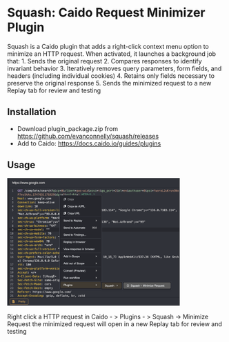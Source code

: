 # Squash: Caido Request Minimizer Plugin

Squash is a Caido plugin that adds a right-click context menu option to minimize an HTTP request. When activated, it launches a background job that:
	1.	Sends the original request
	2.	Compares responses to identify invariant behavior
	3.	Iteratively removes query parameters, form fields, and headers (including individual cookies)
	4.	Retains only fields necessary to preserve the original response
	5.	Sends the minimized request to a new Replay tab for review and testing

## Installation
- Download plugin_package.zip from https://github.com/evanconnelly/squash/releases
- Add to Caido: https://docs.caido.io/guides/plugins

## Usage
<img src="/assets/menu.png" alt="Menu Image" width="400">

Right click a HTTP request in Caido - > Plugins - > Squash -> Minimize Request
the minimized request will open in a new Replay tab for review and testing

